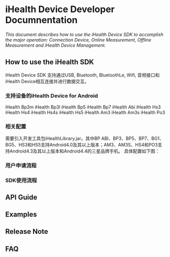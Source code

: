 # iHealth Device Developer Documnentation
###### This document describes how to use the iHealth Device SDK to accomplish the major operation: Connection Device, Online Measurement, Offline Measurement and iHealth Device Management.

## How to use the iHealth SDK

iHealth Device SDK 支持通过USB, Bluetooth, BluetoothLe, Wifi, 音频接口和iHealth Device相互连接并进行数据交互。

### 支持设备的iHealth Device for Android

iHealth Bp3m 
iHealth Bp3l
iHealth Bp5
iHealth Bp7
iHealth Abi
iHealth Hs3
iHealth Hs4
iHealth Hs4s
iHealth Hs5
iHealth Am3
iHealth Am3s
iHealth Po3

### 相关配置

需要引入开发工具包iHealthLibrary.jar。其中BP ABI、BP3、BP5、BP7、BG1、BG5、HS3和HS5支持Android4.0及其以上版本；AM3、AM3S、HS4和PO3支持Android4.3及其以上版本和Android4.4的三星品牌手机。
具体配置如下图：



### 用户申请流程


### SDK使用流程


####

####

####

####

## API Guide

## Examples


## Release Note


## FAQ
